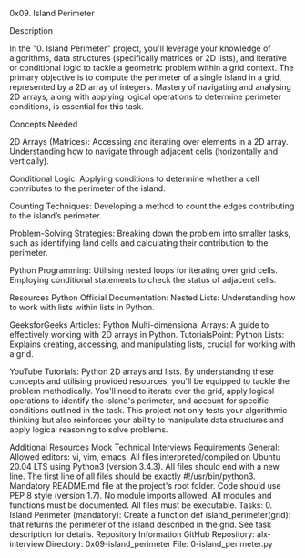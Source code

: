 0x09. Island Perimeter

Description

In the "0. Island Perimeter" project, you'll leverage your knowledge of algorithms, data structures (specifically matrices or 2D lists), and iterative or conditional logic to tackle a geometric problem within a grid context. The primary objective is to compute the perimeter of a single island in a grid, represented by a 2D array of integers. Mastery of navigating and analysing 2D arrays, along with applying logical operations to determine perimeter conditions, is essential for this task.

Concepts Needed

2D Arrays (Matrices):
Accessing and iterating over elements in a 2D array.
Understanding how to navigate through adjacent cells (horizontally and vertically).

Conditional Logic:
Applying conditions to determine whether a cell contributes to the perimeter of the island.

Counting Techniques:
Developing a method to count the edges contributing to the island’s perimeter.

Problem-Solving Strategies:
Breaking down the problem into smaller tasks, such as identifying land cells and calculating their contribution to the perimeter.

Python Programming:
Utilising nested loops for iterating over grid cells.
Employing conditional statements to check the status of adjacent cells.

Resources
Python Official Documentation:
Nested Lists: Understanding how to work with lists within lists in Python.

GeeksforGeeks Articles:
Python Multi-dimensional Arrays: A guide to effectively working with 2D arrays in Python.
TutorialsPoint:
Python Lists: Explains creating, accessing, and manipulating lists, crucial for working with a grid.

YouTube Tutorials:
Python 2D arrays and lists.
By understanding these concepts and utilising provided resources, you'll be equipped to tackle the problem methodically. You'll need to iterate over the grid, apply logical operations to identify the island's perimeter, and account for specific conditions outlined in the task. This project not only tests your algorithmic thinking but also reinforces your ability to manipulate data structures and apply logical reasoning to solve problems.

Additional Resources
Mock Technical Interviews
Requirements
General:
Allowed editors: vi, vim, emacs.
All files interpreted/compiled on Ubuntu 20.04 LTS using Python3 (version 3.4.3).
All files should end with a new line.
The first line of all files should be exactly #!/usr/bin/python3.
Mandatory README.md file at the project's root folder.
Code should use PEP 8 style (version 1.7).
No module imports allowed.
All modules and functions must be documented.
All files must be executable.
Tasks:
0. Island Perimeter (mandatory):
Create a function def island_perimeter(grid): that returns the perimeter of the island described in the grid.
See task description for details.
Repository Information
GitHub Repository: alx-interview
Directory: 0x09-island_perimeter
File: 0-island_perimeter.py

